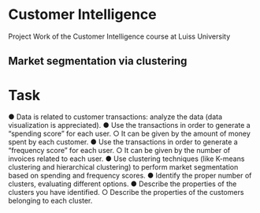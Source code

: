 # Customer Intelligence
Project Work of the Customer Intelligence course at Luiss University

## Market segmentation via clustering

# Task
● Data is related to customer transactions: analyze the data (data visualization is
appreciated).
● Use the transactions in order to generate a “spending score” for each user.
○ It can be given by the amount of money spent by each customer.
● Use the transactions in order to generate a “frequency score” for each user.
○ It can be given by the number of invoices related to each user.
● Use clustering techniques (like K-means clustering and hierarchical clustering) to
perform market segmentation based on spending and frequency scores.
● Identify the proper number of clusters, evaluating different options.
● Describe the properties of the clusters you have identified.
○ Describe the properties of the customers belonging to each cluster.
